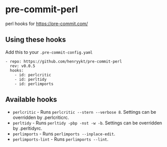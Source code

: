 # pre-commit-perl
perl hooks for https://pre-commit.com/

## Using these hooks

Add this to your `.pre-commit-config.yaml`

    - repo: https://github.com/henryykt/pre-commit-perl
      rev: v0.0.5
      hooks:
        - id: perlcritic
        - id: perltidy
        - id: perlimports

## Available hooks

- `perlcritic` - Runs `perlcritic --stern --verbose 8`. Settings can be overridden by
.perlcriticrc.
- `perltidy` - Runs `perltidy -pbp -nst -w -b`. Settings can be overridden by
.perltidyrc.
- `perlimports` - Runs `perlimports --inplace-edit`.
- `perlimports-lint` - Runs `perlimports --lint`.
